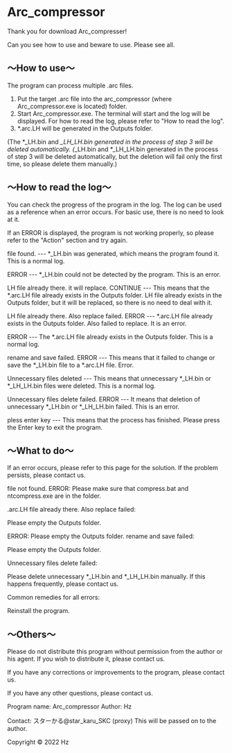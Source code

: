 # Arc_compressor

Thank you for download Arc_compresser!

Can you see how to use and beware to use. Please see all.


## ～How to use～
The program can process multiple .arc files.

1. Put the target .arc file into the arc_compressor (where Arc_compressor.exe is located) folder.
2. Start Arc_compressor.exe.
The terminal will start and the log will be displayed. For how to read the log, please refer to "How to read the log".
4. *.arc.LH will be generated in the Outputs folder.

(The *_LH.bin and *_LH_LH.bin generated in the process of step 3 will be deleted automatically. (*_LH.bin and *_LH_LH.bin generated in the process of step 3 will be deleted automatically, but the deletion will fail only the first time, so please delete them manually.)

## ～How to read the log～

You can check the progress of the program in the log.
The log can be used as a reference when an error occurs. For basic use, there is no need to look at it.

If an ERROR is displayed, the program is not working properly, so please refer to the "Action" section and try again.

file found. --- *_LH.bin was generated, which means the program found it. This is a normal log.

ERROR --- *_LH.bin could not be detected by the program. This is an error.

LH file already there. it will replace. CONTINUE --- This means that the *.arc.LH file already exists in the Outputs folder. LH file already exists in the Outputs folder, but it will be replaced, so there is no need to deal with it.

LH file already there. Also replace failed. ERROR --- *.arc.LH file already exists in the Outputs folder. Also failed to replace. It is an error.

ERROR --- The *.arc.LH file already exists in the Outputs folder. This is a normal log.

rename and save failed. ERROR --- This means that it failed to change or save the *_LH.bin file to a *.arc.LH file. Error.

Unnecessary files deleted --- This means that unnecessary *_LH.bin or *_LH_LH.bin files were deleted. This is a normal log.

Unnecessary files delete failed. ERROR --- It means that deletion of unnecessary *_LH.bin or *_LH_LH.bin failed. This is an error.


pless enter key --- This means that the process has finished. Please press the Enter key to exit the program.

## ～What to do～

If an error occurs, please refer to this page for the solution. If the problem persists, please contact us.

file not found. ERROR:
Please make sure that compress.bat and ntcompress.exe are in the folder.

.arc.LH file already there. Also replace failed:

Please empty the Outputs folder.


ERROR: Please empty the Outputs folder. rename and save failed:

Please empty the Outputs folder.


Unnecessary files delete failed:

Please delete unnecessary *_LH.bin and *_LH_LH.bin manually. If this happens frequently, please contact us.


Common remedies for all errors:

Reinstall the program.

## ～Others～

Please do not distribute this program without permission from the author or his agent.
If you wish to distribute it, please contact us.

If you have any corrections or improvements to the program, please contact us.

If you have any other questions, please contact us.

Program name: Arc_compressor
Author: Hz

Contact: スターかる@star_karu_SKC (proxy)
This will be passed on to the author.

Copyright © 2022 Hz
